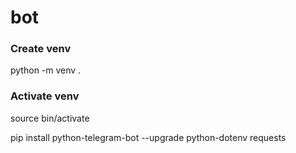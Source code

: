 # bot

### Create venv
python -m venv .

### Activate venv
source bin/activate


pip install python-telegram-bot --upgrade python-dotenv requests
